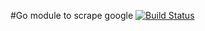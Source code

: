 #Go module to scrape google
[![Build Status](https://travis-ci.org/RobertChristopher/go-google.svg?branch=master)](https://travis-ci.org/RobertChristopher/go-google)
